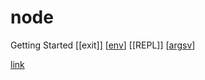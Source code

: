 # node

Getting Started
[[exit]]
[[env]]
[[REPL]]
[[argsv]]

[link](https://nodejs.dev/learn/introduction-to-nodejs)

[//begin]: # "Autogenerated link references for markdown compatibility"
[env]: env "Env"
[argsv]: argsv "Argsv"
[//end]: # "Autogenerated link references"
